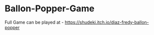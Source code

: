 # Ballon-Popper-Game
Full Game can be played at  -  https://shudeki.itch.io/diaz-fredy-ballon-popper
